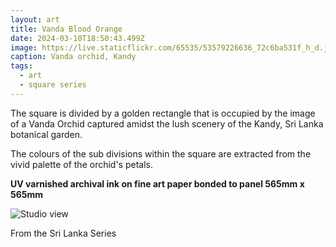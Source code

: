 ```yaml
---
layout: art
title: Vanda Blood Orange
date: 2024-03-10T18:50:43.499Z
image: https://live.staticflickr.com/65535/53579226636_72c6ba531f_h_d.jpg
caption: Vanda orchid, Kandy
tags:
  - art
  - square series
---
```

The square is divided by a golden rectangle that is occupied by the  image of a Vanda Orchid captured amidst the lush scenery of the Kandy, Sri Lanka botanical garden. 

The colours of the sub divisions within the square are extracted from the vivid palette of the orchid's petals.

**UV varnished archival ink on fine art paper bonded to panel 565mm x 565mm**

![Studio view](https://live.staticflickr.com/65535/53593868895_fc6e20113e_h_d.jpg "Studio View")

From the Sri Lanka Series
